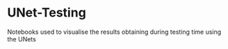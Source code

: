 # UNet-Testing
Notebooks used to visualise the results obtaining during testing time using the UNets
